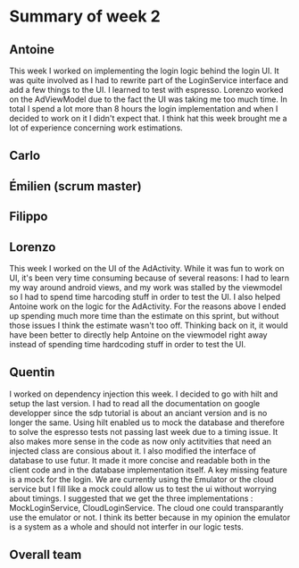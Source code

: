 # Summary of week 2

## Antoine

This week I worked on implementing the login logic behind the login UI. It was quite involved as I had to rewrite part of the LoginService interface and add a few things to the UI. I learned to test with espresso. Lorenzo worked on the AdViewModel due to the fact the UI was taking me too much time. In total I spend a lot more than 8 hours the login implementation and when I decided to work on it I didn't expect that. I think hat this week brought me a lot of experience concerning work estimations.

## Carlo


## Émilien (scrum master)


## Filippo


## Lorenzo
This week I worked on the UI of the AdActivity. While it was fun to work on UI, it's been very time consuming because of several reasons: I had to learn my way around android views, and my work was stalled by the viewmodel so I had to spend time harcoding stuff in order to test the UI. I also helped Antoine work on the logic for the AdActivity.
For the reasons above I ended up spending much more time than the estimate on this sprint, but without those issues I think the estimate wasn't too off.
Thinking back on it, it would have been better to directly help Antoine on the viewmodel right away instead of spending time hardcoding stuff in order to test the UI.

## Quentin

I worked on dependency injection this week. I decided to go with hilt and setup the last version. I had to read all the documentation on google developper since the sdp tutorial is about an anciant 
version and is no longer the same.
Using hilt enabled us to mock the database and therefore to solve the espresso tests not passing last week due to a timing issue. It also makes more sense in the code as now only actitvities that need an injected class are consious about it. 
I also modified the interface of database to use futur. It made it more concise and readable both in the client code and in the database implementation itself. 
A key missing feature is a mock for the login. We are currently using the Emulator or the cloud service but I fill like a mock could allow us to test the ui without worrying about timings. I suggested that we get the three implementations : MockLoginService, CloudLoginService. The cloud one could transparantly use the emulator or not. I think its better because in my opinion the emulator is a system as a whole and should not interfer in our logic tests.


## Overall team

